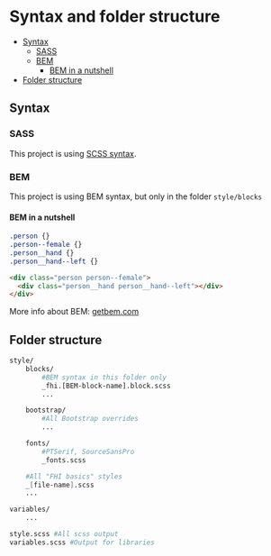 # Syntax and folder structure

- [Syntax](#syntax)
  - [SASS](#sass)
  - [BEM](#bem)
    - [BEM in a nutshell](#bem-in-a-nutshell)
- [Folder structure](#folder-structure)

## Syntax

### SASS

This project is using [SCSS syntax](http://sass-lang.com/documentation/file.SASS_REFERENCE.html#syntax).

### BEM

This project is using BEM syntax, but only in the folder `style/blocks`

#### BEM in a nutshell

```css
.person {}
.person--female {}
.person__hand {}
.person__hand--left {}
```

```html
<div class="person person--female">
  <div class="person__hand person__hand--left"></div>
</div>
```

More info about BEM: [getbem.com](http://getbem.com/introduction)

## Folder structure

```sh
style/
    blocks/ 
        #BEM syntax in this folder only
        _fhi.[BEM-block-name].block.scss
        ...

    bootstrap/
        #All Bootstrap overrides
        ...

    fonts/
        #PTSerif, SourceSansPro
        _fonts.scss

    #All "FHI basics" styles
    _[file-name].scss
    ...

variables/
    ...

style.scss #All scss output
variables.scss #Output for libraries
```
